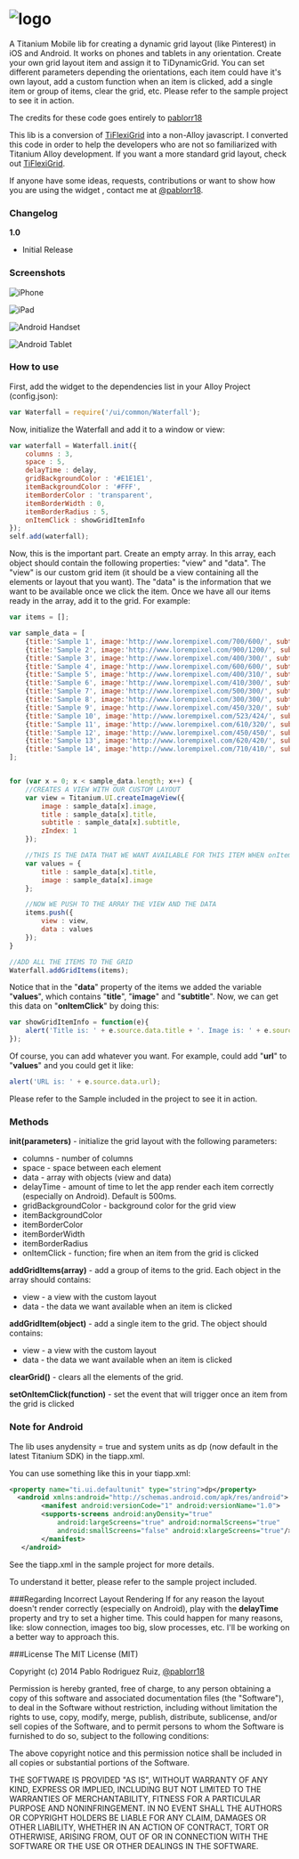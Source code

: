 ![logo](http://www.lineartpr.com/img/github/tdg_logo.png)
================================

A Titanium Mobile lib for creating a dynamic grid layout (like Pinterest) in iOS and Android. It works on phones and tablets in any orientation. Create your own grid layout item and assign it to TiDynamicGrid. You can set different parameters depending the orientations, each item could have it's own layout, add a custom function when an item is clicked, add a single item or group of items, clear the grid, etc. Please refer to the sample project to see it in action.

The credits for these code goes entirely to [pablorr18](https://github.com/pablorr18)

This lib is a conversion of [TiFlexiGrid](http://www.github.com/pablorr18/TiDynamicGrid) into a non-Alloy javascript. I converted this code in order to help the developers who are not so familiarized with Titanium Alloy development. 
If you want a more standard grid layout, check out [TiFlexiGrid](http://www.github.com/pablorr18/TiFlexiGrid).

If anyone have some ideas, requests, contributions or want to show how you are using the widget , contact me at [@pablorr18](http://twitter.com/pablorr18).

### Changelog

**1.0** 
* Initial Release

### Screenshots

![iPhone](http://www.lineartpr.com/img/github/tdg_iphone.jpg)

![iPad](http://www.lineartpr.com/img/github/tdg_ipad.jpg)

![Android Handset](http://www.lineartpr.com/img/github/tdg_android_phone.jpg)

![Android Tablet](http://www.lineartpr.com/img/github/tdg_android_tablet.jpg)


### How to use

First, add the widget to the dependencies list in your Alloy Project (config.json):

```javascript
var Waterfall = require('/ui/common/Waterfall');
```

Now, initialize the Waterfall and add it to a window or view:

```javascript
var waterfall = Waterfall.init({
	columns : 3,
	space : 5,
	delayTime : delay,
	gridBackgroundColor : '#E1E1E1',
	itemBackgroundColor : '#FFF',
	itemBorderColor : 'transparent',
	itemBorderWidth : 0,
	itemBorderRadius : 5,
	onItemClick : showGridItemInfo
});
self.add(waterfall); 
```

Now, this is the important part. Create an empty array. In this array, each object should contain the following properties: "view" and "data". The "view" is our custom grid item (it should be a view containing all the elements or layout that you want). The "data" is the information that we want to be available once we click the item. Once we have all our items ready in the array, add it to the grid. For example:

```javascript
var items = [];

var sample_data = [
	{title:'Sample 1', image:'http://www.lorempixel.com/700/600/', subtitle:'Lorem ipsum dolor sit amet, consectetur adipisicing elit, sed do eiusmod tempor incididunt ut labore et dolore magna aliqua.'},
	{title:'Sample 2', image:'http://www.lorempixel.com/900/1200/', subtitle:'Lorem ipsum dolor sit amet, consectetur adipisicing elit, sed do eiusmod tempor incididunt ut labore et dolore magna aliqua.'},
	{title:'Sample 3', image:'http://www.lorempixel.com/400/300/', subtitle:'Lorem ipsum dolor sit amet, consectetur adipisicing elit, sed do eiusmod tempor incididunt ut labore et dolore magna aliqua.'},
	{title:'Sample 4', image:'http://www.lorempixel.com/600/600/', subtitle:'Lorem ipsum dolor sit amet, consectetur adipisicing elit, sed do eiusmod tempor incididunt ut labore et dolore magna aliqua.'},
	{title:'Sample 5', image:'http://www.lorempixel.com/400/310/', subtitle:'Lorem ipsum dolor sit amet, consectetur adipisicing elit, sed do eiusmod tempor incididunt ut labore et dolore magna aliqua.'},
	{title:'Sample 6', image:'http://www.lorempixel.com/410/300/', subtitle:'Lorem ipsum dolor sit amet, consectetur adipisicing elit, sed do eiusmod tempor incididunt ut labore et dolore magna aliqua.'},
	{title:'Sample 7', image:'http://www.lorempixel.com/500/300/', subtitle:'Lorem ipsum dolor sit amet, consectetur adipisicing elit, sed do eiusmod tempor incididunt ut labore et dolore magna aliqua.'},
	{title:'Sample 8', image:'http://www.lorempixel.com/300/300/', subtitle:'Lorem ipsum dolor sit amet, consectetur adipisicing elit, sed do eiusmod tempor incididunt ut labore et dolore magna aliqua.'},
	{title:'Sample 9', image:'http://www.lorempixel.com/450/320/', subtitle:'Lorem ipsum dolor sit amet, consectetur adipisicing elit, sed do eiusmod tempor incididunt ut labore et dolore magna aliqua.'},
	{title:'Sample 10', image:'http://www.lorempixel.com/523/424/', subtitle:'Lorem ipsum dolor sit amet, consectetur adipisicing elit, sed do eiusmod tempor incididunt ut labore et dolore magna aliqua.'},
	{title:'Sample 11', image:'http://www.lorempixel.com/610/320/', subtitle:'Lorem ipsum dolor sit amet, consectetur adipisicing elit, sed do eiusmod tempor incididunt ut labore et dolore magna aliqua.'},
	{title:'Sample 12', image:'http://www.lorempixel.com/450/450/', subtitle:'Lorem ipsum dolor sit amet, consectetur adipisicing elit, sed do eiusmod tempor incididunt ut labore et dolore magna aliqua.'},
	{title:'Sample 13', image:'http://www.lorempixel.com/620/420/', subtitle:'Lorem ipsum dolor sit amet, consectetur adipisicing elit, sed do eiusmod tempor incididunt ut labore et dolore magna aliqua.'},
	{title:'Sample 14', image:'http://www.lorempixel.com/710/410/', subtitle:'Lorem ipsum dolor sit amet, consectetur adipisicing elit, sed do eiusmod tempor incididunt ut labore et dolore magna aliqua.'}
];


for (var x = 0; x < sample_data.length; x++) {
	//CREATES A VIEW WITH OUR CUSTOM LAYOUT
	var view = Titanium.UI.createImageView({
		image : sample_data[x].image,
		title : sample_data[x].title,
		subtitle : sample_data[x].subtitle,
		zIndex: 1
	});

	//THIS IS THE DATA THAT WE WANT AVAILABLE FOR THIS ITEM WHEN onItemClick OCCURS
	var values = {
		title : sample_data[x].title,
		image : sample_data[x].image
	};

	//NOW WE PUSH TO THE ARRAY THE VIEW AND THE DATA
	items.push({
		view : view,
		data : values
	});
}

//ADD ALL THE ITEMS TO THE GRID
Waterfall.addGridItems(items); 
```

Notice that in the "**data**" property of the items we added the variable "**values**", which contains "**title**", "**image**" and  "**subtitle**". Now, we can get this data on  "**onItemClick**" by doing this:

```javascript
var showGridItemInfo = function(e){
	alert('Title is: ' + e.source.data.title + '. Image is: ' + e.source.data.image);
});
```

Of course, you can add whatever you want. For example, could add "**url**" to "**values**" and you could get it like:

```javascript
alert('URL is: ' + e.source.data.url);
```
Please refer to the Sample included in the project to see it in action.


### Methods

**init(parameters)** - initialize the grid layout with the following parameters:
* columns - number of columns
* space - space between each element
* data - array with objects (view and data)
* delayTime - amount of time to let the app render each item correctly (especially on Android). Default is 500ms.
* gridBackgroundColor - background color for the grid view
* itemBackgroundColor
* itemBorderColor
* itemBorderWidth
* itemBorderRadius
* onItemClick - function; fire when an item from the grid is clicked

**addGridItems(array)** - add a group of items to the grid. Each object in the array should contains:
* view - a view with the custom layout
* data - the data we want available when an item is clicked

**addGridItem(object)** - add a single item to the grid. The object should contains:
* view - a view with the custom layout
* data - the data we want available when an item is clicked

**clearGrid()** - clears all the elements of the grid. 

**setOnItemClick(function)** - set the event that will trigger once an item from the grid is clicked


### Note for Android

The lib uses anydensity = true and system units as dp (now default in the latest Titanium SDK) in the tiapp.xml. 
 
 You can use something like this in your tiapp.xml:
```xml
<property name="ti.ui.defaultunit" type="string">dp</property>
  <android xmlns:android="http://schemas.android.com/apk/res/android">
        <manifest android:versionCode="1" android:versionName="1.0">
        <supports-screens android:anyDensity="true"
            android:largeScreens="true" android:normalScreens="true"
            android:smallScreens="false" android:xlargeScreens="true"/>
        </manifest>
   </android>
```
See the tiapp.xml in the sample project for more details. 

To understand it better, please refer to the sample project included.

###Regarding Incorrect Layout Rendering
If for any reason the layout doesn't render correctly (especially on Android), play with the **delayTime** property and try to set a higher time. This could happen for many reasons, like: slow connection, images too big, slow processes, etc. I'll be working on a better way to approach this.

###License
The MIT License (MIT)

Copyright (c) 2014 Pablo Rodriguez Ruiz, [@pablorr18](http://twitter.com/pablorr18) 

Permission is hereby granted, free of charge, to any person obtaining a copy
of this software and associated documentation files (the "Software"), to deal
in the Software without restriction, including without limitation the rights
to use, copy, modify, merge, publish, distribute, sublicense, and/or sell
copies of the Software, and to permit persons to whom the Software is
furnished to do so, subject to the following conditions:

The above copyright notice and this permission notice shall be included in
all copies or substantial portions of the Software.

THE SOFTWARE IS PROVIDED "AS IS", WITHOUT WARRANTY OF ANY KIND, EXPRESS OR
IMPLIED, INCLUDING BUT NOT LIMITED TO THE WARRANTIES OF MERCHANTABILITY,
FITNESS FOR A PARTICULAR PURPOSE AND NONINFRINGEMENT. IN NO EVENT SHALL THE
AUTHORS OR COPYRIGHT HOLDERS BE LIABLE FOR ANY CLAIM, DAMAGES OR OTHER
LIABILITY, WHETHER IN AN ACTION OF CONTRACT, TORT OR OTHERWISE, ARISING FROM,
OUT OF OR IN CONNECTION WITH THE SOFTWARE OR THE USE OR OTHER DEALINGS IN
THE SOFTWARE.

